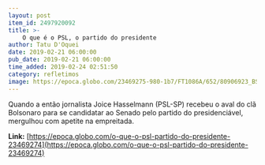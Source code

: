 ```yaml
---
layout: post
item_id: 2497920092
title: >-
    O que é o PSL, o partido do presidente
author: Tatu D'Oquei
date: 2019-02-21 06:00:00
pub_date: 2019-02-21 06:00:00
time_added: 2019-02-24 02:51:50
category: refletimos
image: https://epoca.globo.com/23469275-980-1b7/FT1086A/652/80906923_BSBBrasiliaBrasil01-02-2019PAPosse-dos-Deputados-Fe.jpg
---
```


Quando a então jornalista Joice Hasselmann (PSL-SP) recebeu o aval do clã Bolsonaro para se candidatar ao Senado pelo partido do presidenciável, mergulhou com apetite na empreitada.

**Link:** [https://epoca.globo.com/o-que-o-psl-partido-do-presidente-23469274](https://epoca.globo.com/o-que-o-psl-partido-do-presidente-23469274)


